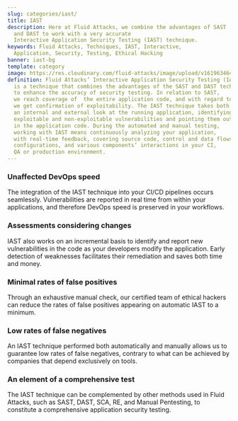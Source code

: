 ```yaml
---
slug: categories/iast/
title: IAST
description: Here at Fluid Attacks, we combine the advantages of SAST
  and DAST to work with a very accurate
  Interactive Application Security Testing (IAST) technique.
keywords: Fluid Attacks, Techniques, IAST, Interactive,
  Application, Security, Testing, Ethical Hacking
banner: iast-bg
template: category
image: https://res.cloudinary.com/fluid-attacks/image/upload/v1619634643/airs/categories/cover-iast_yqqggs.webp
definition: Fluid Attacks’ Interactive Application Security Testing (IAST)
  is a technique that combines the advantages of the SAST and DAST techniques
  to enhance the accuracy of security testing. In relation to SAST,
  we reach coverage of  the entire application code, and with regard to DAST,
  we get confirmation of exploitability. The IAST technique takes both
  an internal and external look at the running application, identifying
  exploitable and non-exploitable vulnerabilities and pointing them out
  in the application code. During the automated and manual testing,
  working with IAST means continuously analyzing your application,
  with real-time feedback, covering source code, control and data flows,
  configurations, and various components’ interactions in your CI,
  QA or production environment.
---
```


<div class="sect2">

### Unaffected DevOps speed

The integration of the IAST technique into your CI/CD pipelines occurs
seamlessly. Vulnerabilities are reported in real time from within your
applications, and therefore DevOps speed is preserved in your workflows.

</div>

<div class="sect2">

### Assessments considering changes

IAST also works on an incremental basis to identify and report new
vulnerabilities in the code as your developers modify the application.
Early detection of weaknesses facilitates their remediation and saves
both time and money.

</div>

<div class="sect2">

### Minimal rates of false positives

Through an exhaustive manual check, our certified team of ethical
hackers can reduce the rates of false positives appearing on automatic
IAST to a minimum.

</div>

<div class="sect2">

### Low rates of false negatives

An IAST technique performed both automatically and manually allows us to
guarantee low rates of false negatives, contrary to what can be achieved
by companies that depend exclusively on tools.

</div>

<div class="sect2">

### An element of a comprehensive test

The IAST technique can be complemented by other methods used in Fluid
Attacks, such as SAST, DAST, SCA, RE, and Manual Pentesting, to
constitute a comprehensive application security testing.

</div>

<div class="sect2 db-l dn">

</div>
 
